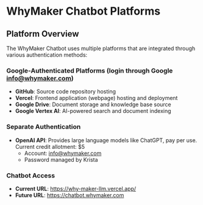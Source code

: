 # WhyMaker Chatbot Platforms

## Platform Overview
The WhyMaker Chatbot uses multiple platforms that are integrated through various authentication methods:

### **Google-Authenticated Platforms (login through Google info@whymaker.com)**
- **GitHub**: Source code repository hosting
- **Vercel**: Frontend application (webpage) hosting and deployment
- **Google Drive**: Document storage and knowledge base source
- **Google Vertex AI**: AI-powered search and document indexing

### **Separate Authentication**
- **OpenAI API**: Provides large language models like ChatGPT, pay per use. Current credit allotment: $5
  - Account: info@whymaker.com
  - Password managed by Krista

### **Chatbot Access**
- **Current URL**: https://why-maker-llm.vercel.app/
- **Future URL**: https://chatbot.whymaker.com